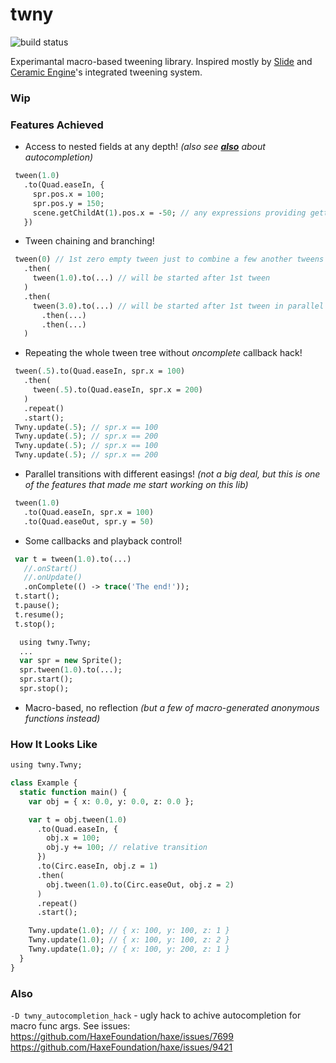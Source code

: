# twny

![build status](https://github.com/deepcake/twny/actions/workflows/build.yml/badge.svg)

Experimantal macro-based tweening library.
Inspired mostly by [Slide](https://github.com/AndreiRudenko/slide) and [Ceramic Engine](https://github.com/ceramic-engine/ceramic)'s integrated tweening system.

### Wip

### Features Achieved
 - Access to nested fields at any depth! _(also see [**also**](#also) about autocompletion)_
 ```haxe
  tween(1.0)
    .to(Quad.easeIn, {
      spr.pos.x = 100;
      spr.pos.y = 150;
      scene.getChildAt(1).pos.x = -50; // any expressions providing getting and setting are acceptable
    })
 ```
- Tween chaining and branching!  
 ```haxe
  tween(0) // 1st zero empty tween just to combine a few another tweens (also can be used for waiting)
    .then(
      tween(1.0).to(...) // will be started after 1st tween
    )
    .then(
      tween(3.0).to(...) // will be started after 1st tween in parallel with 'then' tween above
        .then(...)
        .then(...)
    )
 ```
 - Repeating the whole tween tree without _oncomplete_ callback hack!  
 ```haxe
  tween(.5).to(Quad.easeIn, spr.x = 100)
    .then(
      tween(.5).to(Quad.easeIn, spr.x = 200)
    )
    .repeat()
    .start();
  Twny.update(.5); // spr.x == 100
  Twny.update(.5); // spr.x == 200
  Twny.update(.5); // spr.x == 100
  Twny.update(.5); // spr.x == 200
 ```
  - Parallel transitions with different easings! _(not a big deal, but this is one of the features that made me start working on this lib)_  
 ```haxe
  tween(1.0)
    .to(Quad.easeIn, spr.x = 100)
    .to(Quad.easeOut, spr.y = 50)
 ```
 - Some callbacks and playback control!  
 ```haxe
  var t = tween(1.0).to(...)
    //.onStart()
    //.onUpdate()
    .onComplete(() -> trace('The end!'));
  t.start();
  t.pause();
  t.resume();
  t.stop();
```
```haxe
  using twny.Twny;
  ...
  var spr = new Sprite();
  spr.tween(1.0).to(...);
  spr.start();
  spr.stop();
 ```
 - Macro-based, no reflection _(but a few of macro-generated anonymous functions instead)_  

### How It Looks Like
```haxe
using twny.Twny;

class Example {
  static function main() {
    var obj = { x: 0.0, y: 0.0, z: 0.0 };

    var t = obj.tween(1.0)
      .to(Quad.easeIn, {
        obj.x = 100;
        obj.y += 100; // relative transition
      })
      .to(Circ.easeIn, obj.z = 1)
      .then(
        obj.tween(1.0).to(Circ.easeOut, obj.z = 2)
      )
      .repeat()
      .start();

    Twny.update(1.0); // { x: 100, y: 100, z: 1 }
    Twny.update(1.0); // { x: 100, y: 100, z: 2 }
    Twny.update(1.0); // { x: 100, y: 200, z: 1 }
  }
}
```

### Also
`-D twny_autocompletion_hack` - ugly hack to achive autocompletion for macro func args. See issues:  
https://github.com/HaxeFoundation/haxe/issues/7699  
https://github.com/HaxeFoundation/haxe/issues/9421  
